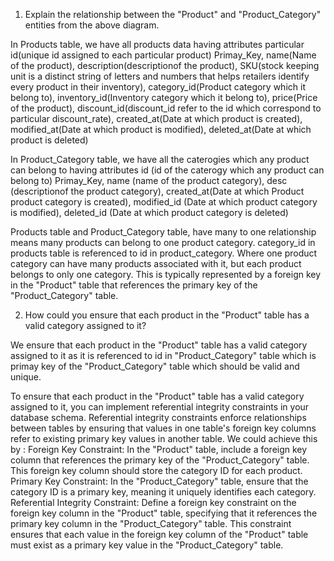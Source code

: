 1. Explain the relationship between the "Product" and "Product_Category" entities from the above diagram.

In Products table, we have all products data having attributes particular id(unique id assigned to each particular product) Primay_Key,
name(Name of the product),
description(descriptionof the product),
SKU(stock keeping unit is a distinct string of letters and numbers that helps retailers identify every product in their inventory),
category_id(Product category which it belong to),
inventory_id(Inventory category which it belong to),
price(Price of the product),
discount_id(discount_id refer to the id which correspond to particular discount_rate),
created_at(Date at which product is created),
modified_at(Date at which product is modified),
deleted_at(Date at which product is deleted)

In Product_Category table, we have all the caterogies which any product can belong to having attributes
id (id of the caterogy which any product can belong to) Primay_Key,
name (name of the product category),
desc (descriptionof the product category),
created_at(Date at which Product product category is created),
modified_id (Date at which product category is modified),
deleted_id (Date at which product category is deleted)

Products table and Product_Category table, have many to one relationship means
many products can belong to one product category.
category_id in products table is referenced to id in product_category.
Where one product category can have many products associated with it, but each product belongs to only one category.
This is typically represented by a foreign key in the "Product" table that references the primary key of the "Product_Category" table.

2. How could you ensure that each product in the "Product" table has a valid category assigned to it?

We ensure that each product in the "Product" table has a valid category assigned to it as it is referenced to id in "Product_Category" table
which is primay key of the "Product_Category" table which should be valid and unique.

To ensure that each product in the "Product" table has a valid category assigned to it, you can implement referential integrity constraints in your database schema.
Referential integrity constraints enforce relationships between tables by ensuring that values in one table's foreign key columns refer to existing primary key values in another table.
We could achieve this by :
Foreign Key Constraint: In the "Product" table, include a foreign key column that references the primary key of the "Product_Category" table.
This foreign key column should store the category ID for each product.
Primary Key Constraint: In the "Product_Category" table, ensure that the category ID is a primary key, meaning it uniquely identifies each category.
Referential Integrity Constraint: Define a foreign key constraint on the foreign key column in the "Product" table, specifying that it references the primary key column in the "Product_Category" table.
This constraint ensures that each value in the foreign key column of the "Product" table must exist as a primary key value in the "Product_Category" table.

